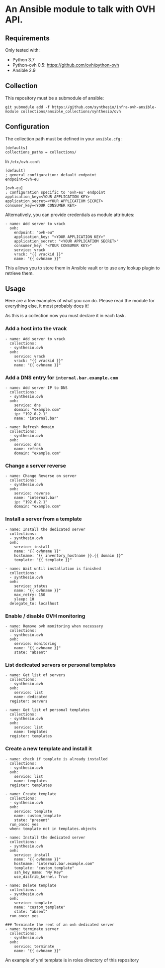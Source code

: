 # An Ansible module to talk with OVH API.

## Requirements

Only tested with:

- Python 3.7
- Python-ovh 0.5: https://github.com/ovh/python-ovh
- Ansible 2.9

## Collection

This repository must be a submodule of ansible:
```
git submodule add -f https://github.com/synthesio/infra-ovh-ansible-module collections/ansible_collections/synthesio/ovh
```

## Configuration

The collection path must be defined in your `ansible.cfg` :

```
[defaults]
collections_paths = collections/
```

In `/etc/ovh.conf`:

```
[default]
; general configuration: default endpoint
endpoint=ovh-eu

[ovh-eu]
; configuration specific to 'ovh-eu' endpoint
application_key=<YOUR APPLICATION KEY>
application_secret=<YOUR APPLICATIOM SECRET>
consumer_key=<YOUR CONSUMER KEY>
```

Alternatively, you can provide credentials as module attributes:

```
- name: Add server to vrack
  ovh:
    endpoint: "ovh-eu"
    application_key: "<YOUR APPLICATION KEY>"
    application_secret: "<YOUR APPLICATIOM SECRET>"
    consumer_key: "<YOUR CONSUMER KEY>"
    service: vrack
    vrack: "{{ vrackid }}"
    name: "{{ ovhname }}"
```

This allows you to store them in Ansible vault or to use any lookup plugin to retrieve them.

## Usage

Here are a few examples of what you can do. Please read the module for everything else, it most probably does it!

As this is a collection now you must declare it in each task.

### Add a host into the vrack

```
- name: Add server to vrack
  collections:
  - synthesio.ovh
  ovh:
    service: vrack
    vrack: "{{ vrackid }}"
    name: "{{ ovhname }}"
```

### Add a DNS entry for `internal.bar.example.com`

```
- name: Add server IP to DNS
  collections:
  - synthesio.ovh
  ovh:
    service: dns
    domain: "example.com"
    ip: "192.0.2.1"
    name: "internal.bar"

- name: Refresh domain
  collections:
  - synthesio.ovh
  ovh:
    service: dns
    name: refresh
    domain: "example.com"
```

### Change a server reverse

```
- name: Change Reverse on server
  collections:
  - synthesio.ovh
  ovh:
    service: reverse
    name: "internal.bar"
    ip: "192.0.2.1"
    domain: "example.com"
```


### Install a server from a template

```
- name: Install the dedicated server
  collections:
  - synthesio.ovh
  ovh:
    service: install
    name: "{{ ovhname }}"
    hostname: "{{ inventory_hostname }}.{{ domain }}"
    template: "{{ template }}"
  
- name: Wait until installation is finished
  collections:
  - synthesio.ovh
  ovh:
    service: status
    name: "{{ ovhname }}"
    max_retry: 150
    sleep: 10
  delegate_to: localhost

```

### Enable / disable OVH monitoring

```
- name: Remove ovh monitoring when necessary
  collections:
  - synthesio.ovh
  ovh:
    service: monitoring
    name: "{{ ovhname }}"
    state: "absent"
```

### List dedicated servers or personal templates
```
- name: Get list of servers
  collections:
  - synthesio.ovh
  ovh:
    service: list
    name: dedicated
  register: servers

- name: Get list of personal templates
  collections:
  - synthesio.ovh
  ovh:
    service: list
    name: templates
  register: templates
```

### Create a new template and install it
```
- name: check if template is already installed
  collections:
  - synthesio.ovh
  ovh:
    service: list
    name: templates
  register: templates

- name: Create template
  collections:
  - synthesio.ovh
  ovh:
    service: template
    name: custom_template
    state: "present"
  run_once: yes
  when: template not in templates.objects

- name: Install the dedicated server
  collections:
  - synthesio.ovh
  ovh:
    service: install
    name: "{{ ovhname }}"
    hostname: "internal.bar.example.com"
    template: "custom_template"
    ssh_key_name: "My Key"
    use_distrib_kernel: True

- name: Delete template
  collections:
  - synthesio.ovh
  ovh:
    service: template
    name: "custom_template"
    state: "absent"
  run_once: yes

### Terminate the rent of an ovh dedicated server
- name: terminate server
  collections:
  - synthesio.ovh
  ovh:
    service: terminate
    name: "{{ ovhname }}"
```

An example of yml template is in roles directory of this repository
